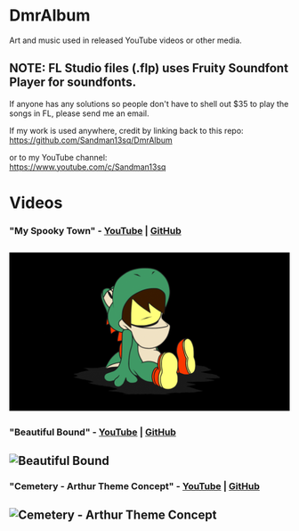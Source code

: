 # DmrAlbum
Art and music used in released YouTube videos or other media.

## NOTE: FL Studio files (.flp) uses Fruity Soundfont Player for soundfonts. 
If anyone has any solutions so people don't have to shell out $35 to play the songs in FL, please send me an email. 
  

If my work is used anywhere, credit by linking back to this repo:  
https://github.com/Sandman13sq/DmrAlbum

or to my YouTube channel:  
https://www.youtube.com/c/Sandman13sq

# Videos
### **"My Spooky Town"** - [YouTube](https://youtu.be/T_KiKCLTGko) | [GitHub](https://github.com/Sandman13sq/DmrAlbum/tree/main/My%20Spooky%20Town)
![My Spooky Town](https://github.com/Sandman13sq/DmrAlbum/blob/main/My%20Spooky%20Town/image.png)
---

### **"Beautiful Bound"** - [YouTube](https://youtu.be/F-YM17IMaeU) | [GitHub](https://github.com/Dreamer13sq/DmrAlbum/tree/main/Beautiful%20Bound)
![Beautiful Bound](https://github.com/Sandman13sq/DmrAlbum/blob/main/Beautiful%20Bound/beautifulbound_screen.png)
---

### **"Cemetery - Arthur Theme Concept"** - [YouTube](https://youtu.be/D_pPKzhbph0) | [GitHub](https://github.com/Dreamer13sq/DmrAlbum/tree/main/Cemetery%20-%20Arthur%20Theme%20Concept )
![Cemetery - Arthur Theme Concept](https://github.com/Sandman13sq/DmrAlbum/blob/main/Cemetery%20-%20Arthur%20Theme%20Concept/Cemetery.png)
---
